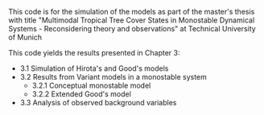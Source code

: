 
This code is for the simulation of the models as part of the master's thesis with title
"Multimodal Tropical Tree Cover States in Monostable Dynamical Systems - Reconsidering theory and observations"
at Technical University of Munich

This code yields the results presented in Chapter 3:
* 3.1 Simulation of Hirota's and Good's models
* 3.2 Results from Variant models in a monostable system
  * 3.2.1 Conceptual monostable model
  * 3.2.2 Extended Good's model
* 3.3 Analysis of observed background variables
